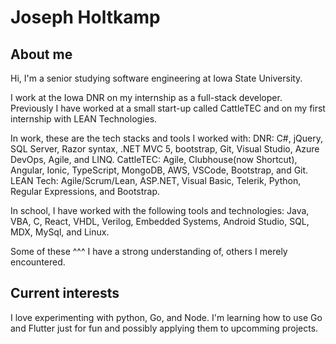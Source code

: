 # Joseph Holtkamp
## About me
Hi, I'm a senior studying software engineering at Iowa State University. 

I work at the Iowa DNR on my internship as a full-stack developer. Previously I have worked at a small start-up called CattleTEC and on my first internship with LEAN Technologies. 

In work, these are the tech stacks and tools I worked with: 
  DNR: C#, jQuery, SQL Server, Razor syntax, .NET MVC 5, bootstrap, Git, Visual Studio, Azure DevOps, Agile, and LINQ.
  CattleTEC: Agile, Clubhouse(now Shortcut), Angular, Ionic, TypeScript, MongoDB, AWS, VSCode, Bootstrap, and Git. 
  LEAN Tech: Agile/Scrum/Lean, ASP.NET, Visual Basic, Telerik, Python, Regular Expressions, and Bootstrap. 

In school, I have worked with the following tools and technologies: 
  Java, VBA, C, React, VHDL, Verilog, Embedded Systems, Android Studio, SQL, MDX, MySql, and Linux. 
  
Some of these ^^^ I have a strong understanding of, others I merely encountered. 

## Current interests
I love experimenting with python, Go, and Node. I'm learning how to use Go and Flutter just for fun and possibly applying them to upcomming projects. 
